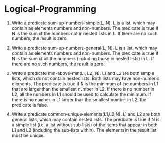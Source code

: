 # Logical-Programming

1. Write a predicate sum-up-numbers-simple(L, N). L is a list, which may contain as elements numbers and non-numbers. The predicate is true if N is the sum of the numbers not in nested lists in L. If there are no such numbers, the result is zero.

 
2. Write a predicate sum-up-numbers-general(L, N). L is a list, which may contain as elements numbers and non-numbers. The predicate is true if N is the sum of all the numbers (including those in nested lists) in L. If there are no such numbers, the result is zero.

3. Write a predicate min-above-min(L1, L2, N). L1 and L2 are both simple lists, which do not contain nested lists. Both lists may have non-numeric elements. The predicate is true if N is the minimum of the numbers in L1 that are larger than the smallest number in L2. If there is no number in L2, all the numbers in L1 should be used to calculate the minimum. If there is no number in L1 larger than the smallest number in L2, the predicate is false.

4. Write a predicate common-unique-elements(L1,L2,N). L1 and L2 are both general lists, which may contain nested lists. The predicate is true if N is a simple list (i.e. a list without sub-lists) of the items that appear in both L1 and L2 (including the sub-lists within). The elements in the result list must be unique.
